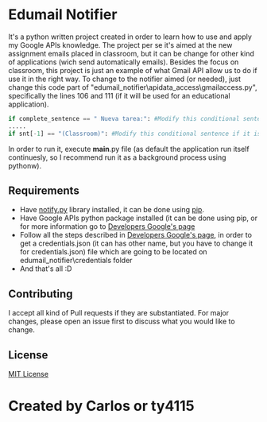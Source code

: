 # Edumail Notifier
It's a python written project created in order to learn how to use and apply my Google APIs knowledge. The project per se it's aimed at the new assignment emails placed in classroom, but it can be change for other kind of applications (wich send automatically emails).
Besides the focus on classroom, this project is just an example of what Gmail API allow us to do if use it in the right way.
To change to the notifier aimed (or needed), just change this code part of "edumail_notifier\apidata_access\gmailaccess.py", specifically the lines 106 and 111 (if it will be used for an educational application).

```python
if complete_sentence == " Nueva tarea:": #Modify this conditional sentence if its different'
.....
if snt[-1] == "(Classroom)": #Modify this conditional sentence if it is other application or if the application name in the mail it's in a different position.
```
In order to run it, execute __main__.py file (as default the application run itself continuesly, so I recommend run it as a background process using pythonw). 

## Requirements
- Have [notify.py](https://pypi.org/project/notify-py/) library installed, it can be done using [pip](https://pypi.org/project/pip/).
- Have Google APIs python package installed (it can be done using pip, or for more information go to [Developers Google's page](https://developers.google.com/gmail/api/quickstart/python)
- Follow all the steps described in [Developers Google's page](https://developers.google.com/gmail/api/quickstart/python), in order to get a credentials.json (it can has other name, but you have to change it for credentials.json) file which are going to be located on edumail_notifier\credentials folder
- And that's all :D

## Contributing
I accept all kind of Pull requests if they are substantiated. 
For major changes, please open an issue first to discuss what you would like to change.
## License
[MIT License](https://opensource.org/licenses/MIT)
# Created by Carlos or ty4115
